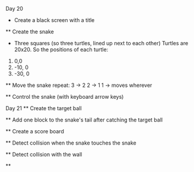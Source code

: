 Day 20

- Create a black screen with a title

\*\* Create the snake

- Three squares (so three turtles, lined up next to each other)
  Turtles are 20x20. So the positions of each turtle:

1. 0,0
2. -10, 0
3. -30, 0

\*\* Move the snake
repeat:
3 -> 2
2 -> 1
1 -> moves wherever

\*\* Control the snake (with keyboard arrow keys)

Day 21
\*\* Create the target ball

\*\* Add one block to the snake's tail after catching the target ball

\*\* Create a score board

\*\* Detect collision when the snake touches the snake

\*\* Detect collision with the wall

\*\*
